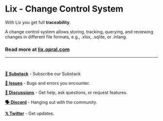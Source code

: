 # Lix - Change Control System

With Lix you get full **traceability**.

A change control system allows storing, tracking, querying, and reviewing changes in different file formats, e.g., .xlsx, .sqlite, or .inlang.

### Read more at [lix.opral.com](https://lix.opral.com)

---
<br>

**[📙 Substack](https://opral.substack.com/)** - Subscribe our Substack

**[🚩 Issues](https://github.com/opral/monorepo/issues)** - Bugs and errors you encounter.

**[💬 Discussions](https://github.com/opral/monorepo/discussions)** - Get help, ask questions, or request features.

**[🗣️ Discord](https://discord.gg/CNPfhWpcAa)** - Hanging out with the community.

**[𝕏 Twitter](https://discord.gg/CNPfhWpcAa)** - Get updates.
